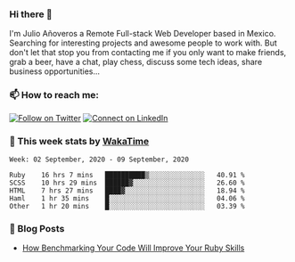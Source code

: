 ### Hi there 👋

I'm Julio Añoveros a Remote Full-stack Web Developer based in Mexico. Searching for interesting projects and awesome people to work with. But don't let that stop you from contacting me if you only want to make friends, grab a beer, have a chat, play chess, discuss some tech ideas, share business opportunities... 

### :mailbox: How to reach me:

[![Follow on Twitter](https://img.shields.io/badge/--twitter?label=Twitter&logo=Twitter&style=social)](https://twitter.com/AnoverosJulio) [![Connect on LinkedIn](https://img.shields.io/badge/--linkedin?label=LinkedIn&logo=LinkedIn&style=social)](https://www.linkedin.com/in/jubaan)

### :construction_worker: This week stats by [WakaTime]('https://wakatime.com')
<!--START_SECTION:waka-->
```text
Week: 02 September, 2020 - 09 September, 2020

Ruby    16 hrs 7 mins   ██████████▒░░░░░░░░░░░░░░   40.91 % 
SCSS    10 hrs 29 mins  ██████▓░░░░░░░░░░░░░░░░░░   26.60 % 
HTML    7 hrs 27 mins   ████▓░░░░░░░░░░░░░░░░░░░░   18.94 % 
Haml    1 hr 35 mins    █░░░░░░░░░░░░░░░░░░░░░░░░   04.06 % 
Other   1 hr 20 mins    █░░░░░░░░░░░░░░░░░░░░░░░░   03.39 % 
```
<!--END_SECTION:waka-->

### :newspaper: Blog Posts
<!-- BLOG-POST-LIST:START -->
- [How Benchmarking Your Code Will Improve Your Ruby Skills](https://dev.to/jubaan/how-benchmarking-your-code-will-improve-your-ruby-skills-2m83)
<!-- BLOG-POST-LIST:END -->


